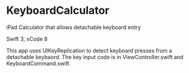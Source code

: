 # KeyboardCalculator
iPad Calculator that allows detachable keyboard entry

Swift 3, xCode 8

This app uses UIKeyReplication to detect keyboard presses from a detachable keybaord.
The key input code is in ViewController.swift and KeyboardCommand.swift
